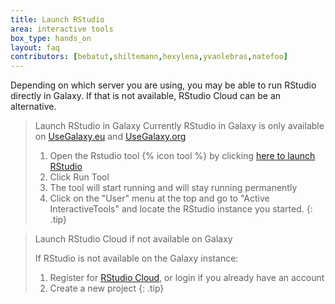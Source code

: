 ```yaml
---
title: Launch RStudio
area: interactive tools
box_type: hands_on
layout: faq
contributors: [bebatut,shiltemann,hexylena,yvanlebras,natefoo]
---
```



Depending on which server you are using, you may be able to run RStudio directly in Galaxy. If that is not available, RStudio Cloud can be an alternative.

> <tip-title>Launch RStudio in Galaxy</tip-title>
> Currently RStudio in Galaxy is only available on [UseGalaxy.eu](https://usegalaxy.eu) and [UseGalaxy.org](https://usegalaxy.org)
>
> 1. Open the Rstudio tool {% icon tool %} by clicking [here to launch RStudio](https://usegalaxy.eu/?tool_id=interactive_tool_rstudio)
> 2. Click Run Tool
> 3. The tool will start running and will stay running permanently
> 4. Click on the "User" menu at the top and go to "Active InteractiveTools" and locate the RStudio instance you started.
{: .tip}

> <tip-title>Launch RStudio Cloud if not available on Galaxy</tip-title>
>
> If RStudio is not available on the Galaxy instance:
> 1. Register for [RStudio Cloud](https://client.login.rstudio.cloud/oauth/login?show_auth=0&show_login=1&show_setup=1), or login if you already have an account
> 2. Create a new project
{: .tip}

